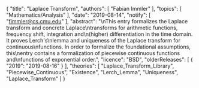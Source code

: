{
    "title": "Laplace Transform",
    "authors": [
        "Fabian Immler"
    ],
    "topics": [
        "Mathematics/Analysis"
    ],
    "date": "2019-08-14",
    "notify": [
        "fimmler@cs.cmu.edu"
    ],
    "abstract": "\nThis entry formalizes the Laplace transform and concrete Laplace\ntransforms for arithmetic functions, frequency shift, integration and\n(higher) differentiation in the time domain. It proves Lerch's\nlemma and uniqueness of the Laplace transform for continuous\nfunctions. In order to formalize the foundational assumptions, this\nentry contains a formalization of piecewise continuous functions and\nfunctions of exponential order.",
    "licence": "BSD",
    "olderReleases": [
        {
            "2019": "2019-08-16"
        }
    ],
    "theories": [
        "Laplace_Transform_Library",
        "Piecewise_Continuous",
        "Existence",
        "Lerch_Lemma",
        "Uniqueness",
        "Laplace_Transform"
    ]
}